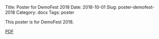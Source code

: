 Title: Poster for DemoFest 2018
Date: 2018-10-01
Slug: poster-demofest-2018
Category: docs
Tags: poster

This poster is for DemoFest 2018.

[PDF]({static}/images/pic.png)
